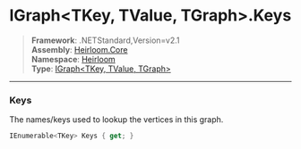 # IGraph\<TKey, TValue, TGraph>.Keys

> **Framework**: .NETStandard,Version=v2.1  
> **Assembly**: [Heirloom.Core][0]  
> **Namespace**: [Heirloom][0]  
> **Type**: [IGraph\<TKey, TValue, TGraph>][1]  

--------------------------------------------------------------------------------

### Keys

The names/keys used to lookup the vertices in this graph.

```cs
IEnumerable<TKey> Keys { get; }
```

[0]: ../Heirloom.Core.md
[1]: Heirloom.IGraph[TKey,TValue,TGraph].md
